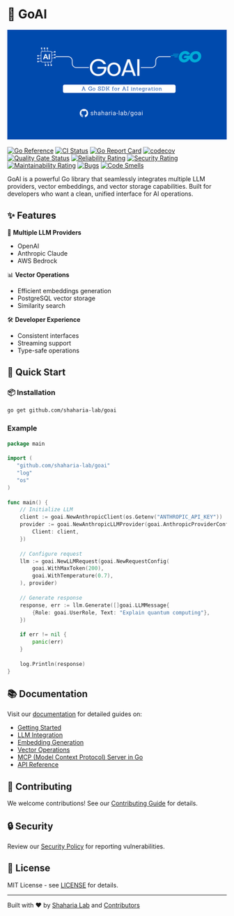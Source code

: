# 🚀 GoAI

![AI Package Banner](docs/banner_image.png)

[![Go Reference](https://pkg.go.dev/badge/github.com/shaharia-lab/goai.svg)](https://pkg.go.dev/github.com/shaharia-lab/goai)
[![CI Status](https://github.com/shaharia-lab/goai/actions/workflows/CI.yaml/badge.svg)](https://github.com/shaharia-lab/goai/actions/workflows/CI.yaml)
[![Go Report Card](https://goreportcard.com/badge/shaharia-lab/goai)](https://goreportcard.com/report/shaharia-lab/goai)
[![codecov](https://codecov.io/gh/shaharia-lab/goai/branch/main/graph/badge.svg)](https://codecov.io/gh/shaharia-lab/goai)
[![Quality Gate Status](https://sonarcloud.io/api/project_badges/measure?project=shaharia-lab_goai&metric=alert_status)](https://sonarcloud.io/summary/new_code?id=shaharia-lab_goai)
[![Reliability Rating](https://sonarcloud.io/api/project_badges/measure?project=shaharia-lab_goai&metric=reliability_rating)](https://sonarcloud.io/summary/new_code?id=shaharia-lab_goai)
[![Security Rating](https://sonarcloud.io/api/project_badges/measure?project=shaharia-lab_goai&metric=security_rating)](https://sonarcloud.io/summary/new_code?id=shaharia-lab_goai)
[![Maintainability Rating](https://sonarcloud.io/api/project_badges/measure?project=shaharia-lab_goai&metric=sqale_rating)](https://sonarcloud.io/summary/new_code?id=shaharia-lab_goai)
[![Bugs](https://sonarcloud.io/api/project_badges/measure?project=shaharia-lab_goai&metric=bugs)](https://sonarcloud.io/summary/new_code?id=shaharia-lab_goai)
[![Code Smells](https://sonarcloud.io/api/project_badges/measure?project=shaharia-lab_goai&metric=code_smells)](https://sonarcloud.io/summary/new_code?id=shaharia-lab_goai)

GoAI is a powerful Go library that seamlessly integrates multiple LLM providers, vector embeddings,
and vector storage capabilities. Built for developers who want a clean, unified interface for AI operations.

## ✨ Features

🤖 **Multiple LLM Providers**

- OpenAI
- Anthropic Claude
- AWS Bedrock

📊 **Vector Operations**

- Efficient embeddings generation
- PostgreSQL vector storage
- Similarity search

🛠 **Developer Experience**

- Consistent interfaces
- Streaming support
- Type-safe operations

## 🚀 Quick Start

### 📦 Installation

```bash
go get github.com/shaharia-lab/goai
```

### Example

```go
package main

import (
   "github.com/shaharia-lab/goai"
   "log"
   "os"
)

func main() {
    // Initialize LLM
    client := goai.NewAnthropicClient(os.Getenv("ANTHROPIC_API_KEY"))
    provider := goai.NewAnthropicLLMProvider(goai.AnthropicProviderConfig{
        Client: client,
    })

    // Configure request
    llm := goai.NewLLMRequest(goai.NewRequestConfig(
        goai.WithMaxToken(200),
        goai.WithTemperature(0.7),
    ), provider)

    // Generate response
    response, err := llm.Generate([]goai.LLMMessage{
        {Role: goai.UserRole, Text: "Explain quantum computing"},
    })

    if err != nil {
        panic(err)
    }
    
    log.Println(response)
}
```

## 📚 Documentation

Visit our [documentation](docs/index.md) for detailed guides on:

- [Getting Started](docs/index)
- [LLM Integration](docs/llm.md)
- [Embedding Generation](docs/embeddings.md)
- [Vector Operations](docs/vector-store/index.md)
- [MCP (Model Context Protocol) Server in Go](docs/mcp.md)
- [API Reference](https://pkg.go.dev/github.com/shaharia-lab/goai)

## 🤝 Contributing

We welcome contributions! See our [Contributing Guide](CONTRIBUTING.md) for details.

## 🔒 Security

Review our [Security Policy](docs/SECURITY.md) for reporting vulnerabilities.

## 📝 License

MIT License - see [LICENSE](LICENSE) for details.

---
Built with ❤️ by [Shaharia Lab](https://github.com/shaharia-lab) and
[Contributors](https://github.com/shaharia-lab/goai/graphs/contributors)
